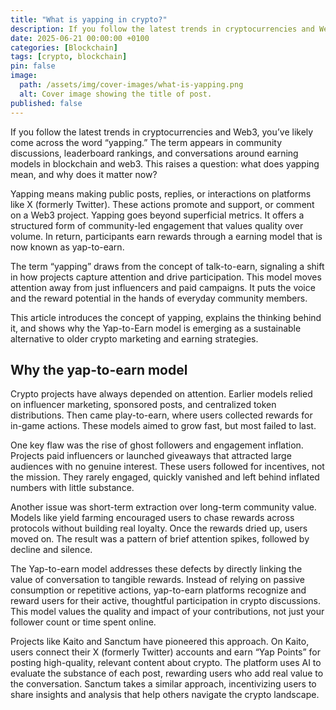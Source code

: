 ```yaml
---
title: "What is yapping in crypto?"
description: If you follow the latest trends in cryptocurrencies and Web3, you’ve likely come across the word “yapping.” The term appears in community discussions, leaderboard rankings, and conversations around new earning models.
date: 2025-06-21 00:00:00 +0100
categories: [Blockchain]
tags: [crypto, blockchain]
pin: false
image:
  path: /assets/img/cover-images/what-is-yapping.png
  alt: Cover image showing the title of post.
published: false
---
```


If you follow the latest trends in cryptocurrencies and Web3, you’ve likely come across the word “yapping.” The term appears in community discussions, leaderboard rankings, and conversations around earning models in blockchain and web3. This raises a question: what does yapping mean, and why does it matter now?

Yapping means making public posts, replies, or interactions on platforms like X (formerly Twitter). These actions promote and support, or comment on a Web3 project. Yapping goes beyond superficial metrics. It offers a structured form of community-led engagement that values quality over volume. In return, participants earn rewards through a earning model that is now known as yap-to-earn.

The term “yapping” draws from the concept of talk-to-earn, signaling a shift in how projects capture attention and drive participation. This model moves attention away from just influencers and paid campaigns. It puts the voice and the reward potential in the hands of everyday community members.

This article introduces the concept of yapping, explains the thinking behind it, and shows why the Yap-to-Earn model is emerging as a sustainable alternative to older crypto marketing and earning strategies.

## Why the yap-to-earn model

Crypto projects have always depended on attention. Earlier models relied on influencer marketing, sponsored posts, and centralized token distributions. Then came play-to-earn, where users collected rewards for in-game actions. These models aimed to grow fast, but most failed to last.

One key flaw was the rise of ghost followers and engagement inflation. Projects paid influencers or launched giveaways that attracted large audiences with no genuine interest. These users followed for incentives, not the mission. They rarely engaged, quickly vanished and left behind inflated numbers with little substance.

Another issue was short-term extraction over long-term community value. Models like yield farming encouraged users to chase rewards across protocols without building real loyalty. Once the rewards dried up, users moved on. The result was a pattern of brief attention spikes, followed by decline and silence.

The Yap-to-earn model addresses these defects by directly linking the value of conversation to tangible rewards. Instead of relying on passive consumption or repetitive actions, yap-to-earn platforms recognize and reward users for their active, thoughtful participation in crypto discussions. This model values the quality and impact of your contributions, not just your follower count or time spent online.

Projects like Kaito and Sanctum have pioneered this approach. On Kaito, users connect their X (formerly Twitter) accounts and earn “Yap Points” for posting high-quality, relevant content about crypto. The platform uses AI to evaluate the substance of each post, rewarding users who add real value to the conversation. Sanctum takes a similar approach, incentivizing users to share insights and analysis that help others navigate the crypto landscape.
